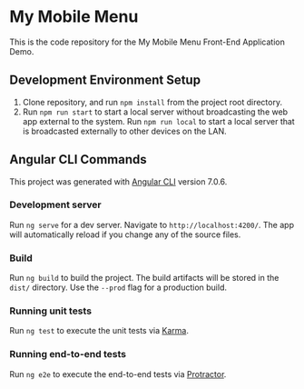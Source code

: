 # My Mobile Menu 

This is the code repository for the My Mobile Menu Front-End Application Demo.

## Development Environment Setup
1. Clone repository, and run `npm install` from the project root directory.
2. Run `npm run start` to start a local server without broadcasting the web app external to the system. Run `npm run local` to start a local server that is broadcasted externally to other devices on the LAN.

## Angular CLI Commands

This project was generated with [Angular CLI](https://github.com/angular/angular-cli) version 7.0.6.

### Development server

Run `ng serve` for a dev server. Navigate to `http://localhost:4200/`. The app will automatically reload if you change any of the source files.

### Build

Run `ng build` to build the project. The build artifacts will be stored in the `dist/` directory. Use the `--prod` flag for a production build.

### Running unit tests

Run `ng test` to execute the unit tests via [Karma](https://karma-runner.github.io).

### Running end-to-end tests

Run `ng e2e` to execute the end-to-end tests via [Protractor](http://www.protractortest.org/).

